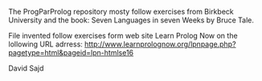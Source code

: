 The ProgParProlog repository mosty follow exercises from Birkbeck University
and the book: Seven Languages in seven Weeks by Bruce Tale. 

File invented follow exercises form web site Learn Prolog Now on the lollowing URL adrress:
http://www.learnprolognow.org/lpnpage.php?pagetype=html&pageid=lpn-htmlse16

David Sajd
